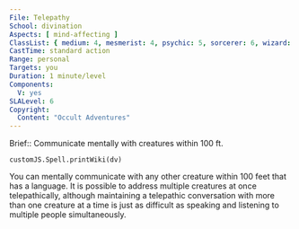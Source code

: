 ```yaml
---
File: Telepathy
School: divination
Aspects: [ mind-affecting ]
ClassList: { medium: 4, mesmerist: 4, psychic: 5, sorcerer: 6, wizard: 6, spiritualist: 6 }
CastTime: standard action
Range: personal
Targets: you
Duration: 1 minute/level
Components:
  V: yes
SLALevel: 6
Copyright:
  Content: "Occult Adventures"
---
```

Brief:: Communicate mentally with creatures within 100 ft.

```dataviewjs
customJS.Spell.printWiki(dv)
```

You can mentally communicate with any other creature within 100 feet that has a language. It is possible to address multiple creatures at once telepathically, although maintaining a telepathic conversation with more than one creature at a time is just as difficult as speaking and listening to multiple people simultaneously.
